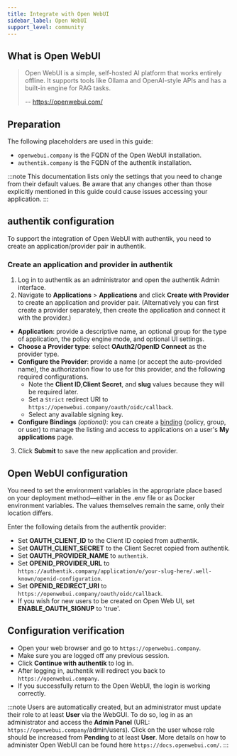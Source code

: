 ```yaml
---
title: Integrate with Open WebUI
sidebar_label: Open WebUI
support_level: community
---
```


## What is Open WebUI

> Open WebUI is a simple, self-hosted AI platform that works entirely offline. It supports tools like Ollama and OpenAI-style APIs and has a built-in engine for RAG tasks.
>
> -- https://openwebui.com/

## Preparation

The following placeholders are used in this guide:

- `openwebui.company` is the FQDN of the Open WebUI installation.
- `authentik.company` is the FQDN of the authentik installation.

:::note
This documentation lists only the settings that you need to change from their default values. Be aware that any changes other than those explicitly mentioned in this guide could cause issues accessing your application.
:::

## authentik configuration

To support the integration of Open WebUI with authentik, you need to create an application/provider pair in authentik.

### Create an application and provider in authentik

1. Log in to authentik as an administrator and open the authentik Admin interface.
2. Navigate to **Applications** > **Applications** and click **Create with Provider** to create an application and provider pair. (Alternatively you can first create a provider separately, then create the application and connect it with the provider.)

- **Application**: provide a descriptive name, an optional group for the type of application, the policy engine mode, and optional UI settings.
- **Choose a Provider type**: select **OAuth2/OpenID Connect** as the provider type.
- **Configure the Provider**: provide a name (or accept the auto-provided name), the authorization flow to use for this provider, and the following required configurations.
    - Note the **Client ID**,**Client Secret**, and **slug** values because they will be required later.
    - Set a `Strict` redirect URI to `https://openwebui.company/oauth/oidc/callback`.
    - Select any available signing key.
- **Configure Bindings** _(optional)_: you can create a [binding](/docs/add-secure-apps/flows-stages/bindings/) (policy, group, or user) to manage the listing and access to applications on a user's **My applications** page.

3. Click **Submit** to save the new application and provider.

## Open WebUI configuration

You need to set the environment variables in the appropriate place based on your deployment method—either in the .env file or as Docker environment variables. The values themselves remain the same, only their location differs.

Enter the following details from the authentik provider:

- Set **OAUTH_CLIENT_ID** to the Client ID copied from authentik.
- Set **OAUTH_CLIENT_SECRET** to the Client Secret copied from authentik.
- Set **OAUTH_PROVIDER_NAME** to `authentik`.
- Set **OPENID_PROVIDER_URL** to `https://authentik.company/application/o/your-slug-here/.well-known/openid-configuration`.
- Set **OPENID_REDIRECT_URI** to `https://openwebui.company/oauth/oidc/callback`.
- If you wish for new users to be created on Open Web UI, set **ENABLE_OAUTH_SIGNUP** to 'true'.

## Configuration verification

- Open your web browser and go to `https://openwebui.company`.
- Make sure you are logged off any previous session.
- Click **Continue with authentik** to log in.
- After logging in, authentik will redirect you back to `https://openwebui.company`.
- If you successfully return to the Open WebUI, the login is working correctly.

:::note
Users are automatically created, but an administrator must update their role to at least **User** via the WebGUI.
To do so, log in as an administrator and access the **Admin Panel** (URL: `https://openwebui.company`/admin/users).
Click on the user whose role should be increased from **Pending** to at least **User**.
More details on how to administer Open WebUI can be found here `https://docs.openwebui.com/`.
:::
